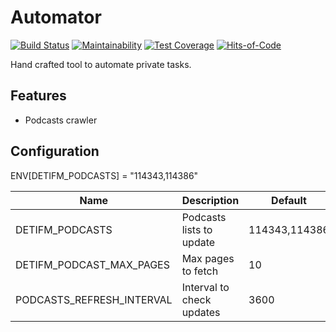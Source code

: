 # Automator

[![Build Status](https://app.travis-ci.com/sergio-fry/automator.svg?branch=master)](https://app.travis-ci.com/sergio-fry/automator)
[![Maintainability](https://api.codeclimate.com/v1/badges/b81dbf1e6270bf10a1cc/maintainability)](https://codeclimate.com/github/sergio-fry/automator/maintainability)
[![Test Coverage](https://api.codeclimate.com/v1/badges/b81dbf1e6270bf10a1cc/test_coverage)](https://codeclimate.com/github/sergio-fry/automator/test_coverage)
[![Hits-of-Code](https://hitsofcode.com/github/sergio-fry/automator?branch=master)](https://hitsofcode.com/github/sergio-fry/automator/view?branch=master)


Hand crafted tool to automate private tasks.


## Features

  * Podcasts crawler

## Configuration

ENV[DETIFM_PODCASTS] = "114343,114386"

| Name                     |  Description             |  Default  |
|--------------------------|--------------------------|-----------|
| DETIFM_PODCASTS          | Podcasts lists to update |  114343,114386|
| DETIFM_PODCAST_MAX_PAGES | Max pages to fetch       |  10  |
| PODCASTS_REFRESH_INTERVAL| Interval to check updates| 3600 |
